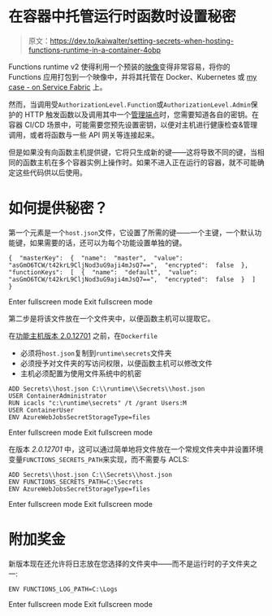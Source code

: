 # 在容器中托管运行时函数时设置秘密

> 原文：<https://dev.to/kaiwalter/setting-secrets-when-hosting-functions-runtime-in-a-container-4obp>

Functions runtime v2 使得利用一个预装的[映像](https://hub.docker.com/_/microsoft-azure-functions-base)变得非常容易，将你的 Functions 应用打包到一个映像中，并将其托管在 Docker、Kubernetes 或 [my case - on Service Fabric](https://dev.to/kaiwalter/azure-functions-on-service-fabric-40n8) 上。

然而，当调用受`AuthorizationLevel.Function`或`AuthorizationLevel.Admin`保护的 HTTP 触发函数以及调用其中一个[管理端点](https://github.com/Azure/azure-functions-host/wiki/Admin-API)时，您需要知道各自的密钥。在容器 CI/CD 场景中，可能需要您预先设置密钥，以便对主机进行健康检查&管理调用，或者将函数与一些 API 网关等连接起来。

但是如果没有向函数主机提供键，它将只生成新的键——这将导致不同的键，当相同的函数主机在多个容器实例上操作时。如果不进入正在运行的容器，就不可能确定这些代码供以后使用。

# 如何提供秘密？

第一个元素是一个`host.json`文件，它设置了所需的键——一个主键，一个默认功能键，如果需要的话，还可以为每个功能设置单独的键。

```
{  "masterKey":  {  "name":  "master",  "value":  "asGmO6TCW/t42krL9CljNod3uG9aji4mJsQ7==",  "encrypted":  false  },  "functionKeys":  [  {  "name":  "default",  "value":  "asGmO6TCW/t42krL9CljNod3uG9aji4mJsQ7==",  "encrypted":  false  }  ]  } 
```

Enter fullscreen mode Exit fullscreen mode

第二步是将该文件放在一个文件夹中，以便函数主机可以提取它。

在[功能主机版本 2.0.12701](https://github.com/Azure/azure-functions-host/releases/tag/v2.0.12701) 之前，在`Dockerfile`

*   必须将`host.json`复制到`runtime\secrets`文件夹
*   必须授予对文件夹的写访问权限，以便函数主机可以修改文件
*   主机必须配置为使用文件系统中的机密

```
ADD Secrets\\host.json C:\\runtime\\Secrets\\host.json
USER ContainerAdministrator
RUN icacls "c:\runtime\secrets" /t /grant Users:M
USER ContainerUser
ENV AzureWebJobsSecretStorageType=files 
```

Enter fullscreen mode Exit fullscreen mode

在版本 *2.0.12701* 中，这可以通过简单地将文件放在一个常规文件夹中并设置环境变量`FUNCTIONS_SECRETS_PATH`来实现，而不需要与 ACLS:

```
ADD Secrets\\host.json C:\\Secrets\\host.json
ENV FUNCTIONS_SECRETS_PATH=C:\Secrets
ENV AzureWebJobsSecretStorageType=files 
```

Enter fullscreen mode Exit fullscreen mode

# 附加奖金

新版本现在还允许将日志放在您选择的文件夹中——而不是运行时的子文件夹之一:

```
ENV FUNCTIONS_LOG_PATH=C:\Logs 
```

Enter fullscreen mode Exit fullscreen mode